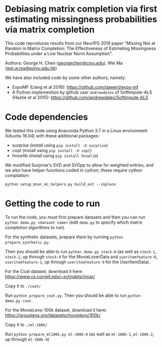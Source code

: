 # Debiasing matrix completion via first estimating missingness probabilities via matrix completion

This code reproduces results from our NeurIPS 2019 paper "Missing Not at Random in Matrix Completion: The Effectiveness of Estimating Missingness Probabilities under a Low Nuclear Norm Assumption".

Authors: George H. Chen (georgechen@cmu.edu), Wei Ma (wei.w.ma@polyu.edu.hk)

We have also included code by some other authors, namely:

- ExpoMF (Liang et al 2016): https://github.com/dawenl/expo-mf
- A Python implemention by github user `andrewdalex` of SoftImpute-ALS (Hastie et al 2015): https://github.com/andrewdalex/SoftImpute-ALS

# Code dependencies

We tested this code using Anaconda Python 3.7 in a Linux environment (Ubuntu 18.04) with these additional packages:

- surprise (install using `pip install -U surprise`)
- copt (install using `pip install -U copt`)
- hnswlib (install using `pip install hnswlib`)

We modified Surprise's SVD and SVDpp to allow for weighted entries, and we also have helper functions coded in cython; these require cython compilation:

```
python setup_mnar_mc_helpers.py build_ext --inplace
```

# Getting the code to run

To run the code, you must first prepare datasets and then you can run `python demo.py <dataset name>` (edit `demo.py` to specify which matrix completion algorithms to run).

For the synthetic datasets, prepare them by running `python prepare_synthetic.py`.

Then you should be able to run `python demo.py steck-0` (as well as `steck-1`, `steck-2`, up through `steck-9` for the MovieLoverData and `useritemfeature-0`, `useritemfeature-1`, up through `useritemfeature-9` for the UserItemData).

For the Coat dataset, download it here: https://www.cs.cornell.edu/~schnabts/mnar/

Copy it to `./coat/`

Run `python prepare_coat.py`. Then you should be able to run `python demo.py coat`.

For the MovieLens-100k dataset, download it here: https://grouplens.org/datasets/movielens/100k/

Copy it to `./ml-100k/`

Run `python prepare_ml100k.py ml-100k-0` (as well as `ml-100k-1`, `ml-100k-2`, up through `ml-100k-9`)
